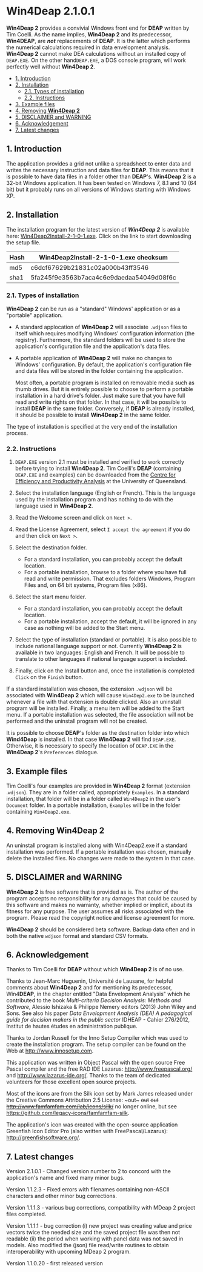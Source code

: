 # **Win4Deap 2**.1.0.1

**Win4Deap 2** provides a convivial Windows front end for **DEAP** written by Tim Coelli. As the name implies, **Win4Deap 2** and its predecessor, **Win4DEAP**, are ***not*** replacements of **DEAP**. It is the latter which performs the numerical calculations required in data envelopment analysis. **Win4Deap 2** cannot make DEA calculations without an installed copy of `DEAP.EXE`. On the other hand`DEAP.EXE`, a DOS console program, will work perfectly well without **Win4Deap 2**.

<!-- TOC -->

- [1. Introduction](#1-introduction)
- [2. Installation](#2-installation)
  - [2.1. Types of installation](#21-types-of-installation)
  - [2.2. Instructions](#22-instructions)
- [3. Example files](#3-example-files)
- [4. Removing **Win4Deap 2**](#4-removing-win4deap-2)
- [5. DISCLAIMER and WARNING](#5-disclaimer-and-warning)
- [6. Acknowledgement](#6-acknowledgement)
- [7. Latest changes](#7-latest-changes)

<!-- /TOC -->

## 1. Introduction

The application provides a grid not unlike a spreadsheet to enter data and writes the necessary instruction and data files for **DEAP**. This means that it is possible to have data files in a folder other than **DEAP**'s. **Win4Deap 2** is a 32-bit Windows application. It has been tested on Windows 7, 8.1 and 10 (64 bit)  but it probably runs on all versions of Windows starting with Windows XP.

## 2. Installation

The installation program for the latest version of ***Win4Deap 2*** is available here: [Win4Deap2Install-2-1-0-1.exe](win4deap2/Win4Deap2Install-2-1-0-1.exe). Click on the link to start downloading the setup file. 

| Hash   |  Win4Deap2Install-2-1-0-1.exe checksum  |
|--- |--- |
| md5 | 	 c6dcf67629b21831c02a000b43ff3546 |
| sha1 |  5fa245f9e3563b7aca4c6e9daedaa54049d08f6c |

### 2.1. Types of installation

**Win4Deap 2** can be run as a "standard" Windows' application or as a "portable" application. 

  - A standard applocation of **Win4Deap 2** will associate `.wdjson` files to itself which requires modifying Windows' configuration information (the registry). Furthermore, the standard folders will be used to store the application's configuration file and the application's data files.

  - A portable application of **Win4Deap 2** will make no changes to Windows' configuration. By default, the application's configuration file and data files will be stored in the folder containing the application.  

    Most often, a portable program is installed on removable media such as thumb drives. But it is entirely possible to choose to perform a portable installation in a hard drive's folder. Just make sure that you have full read and write rights on that folder. In that case, it will be possible to install **DEAP** in the same folder. Conversely, if **DEAP** is already installed, it should be possible to install **Win4Deap 2** in the same folder.

The type of installation is specified at the very end of the installation process.

### 2.2. Instructions

  1. `DEAP.EXE` version 2.1 must be installed and verified to work correctly before trying to install **Win4Deap 2**. Tim Coelli's **DEAP** (containing `DEAP.EXE` and examples) can be downloaded from the [Centre for Efficiency and Productivity Analysis](https://economics.uq.edu.au/cepa/software) at the University of Queensland. 

  1.  Select the installation language (English or French). This is the language used by the installation program and has nothing to do with the language used in **Win4Deap 2**.

  1.  Read the Welcome screen and click on `Next >`.

  1.  Read the License Agreement, select `I accept the agreement` if you do and then click on `Next >`.

  1.  Select the destination folder.
       -  For a standard installation, you can probably accept the default location.
       -  For a portable installation, browse to a folder where you have full read and write permission. That excludes folders Windows, Program Files and, on 64 bit systems, Program files (x86).
  1. Select the start menu folder.
       -  For a standard installation, you can probably accept the default location.
       -  For a portable installation, accept the default, it will be ignored in any case as nothing will be added to the Start menu.

  1. Select the type of installation (standard or portable). It is also possible to include national language support or not. Currently **Win4Deap 2** is available in two languages: English and French. It will be possible to translate to other languages if national language support is included.

  1. Finally, click on the Install button and, once the installation is completed `Click` on the `Finish` button.

If a standard installation was chosen, the extension `.wdjson` will be associated with **Win4Deap 2** which will cause `Win4Dep2.exe` to be launched whenever a file with that extension is double clicked. Also an uninstall program will be installed. Finally, a menu item will be added to the Start menu. If a portable installation was selected, the file association will not be performed and the uninstall program will not be created. <!-- ????????? what about the menu item??? -->

It is possible to choose **DEAP**'s folder as the destination folder into which **Wind4Deap** is installed. In that case **Win4Deap 2** will find `DEAP.EXE`. Otherwise, it is necessary to specify the location of `DEAP.EXE` in the **Win4Deap 2**'s `Preferences` dialogue.

## 3. Example files

Tim Coelli's four examples are provided in **Win4Deap 2** format (extension .`wdjson`). They are in a folder called, appropriately `Examples`. In a standard installation, that folder will be in a folder called `Win4Deap2` in the user's `Document` folder. In a portable installation, `Examples` will be in the folder containing `Win4Deap2.exe`.

## 4. Removing **Win4Deap 2**

An uninstall program is installed along with Win4Deap2.exe if a standard installation was performed. If a portable installation was chosen, manually delete the installed files. No changes were made to the system in that case.


## 5. DISCLAIMER and WARNING

**Win4Deap 2** is free software that is provided as is. The author of the program accepts no responsibility for any damages that could be caused by this software and makes no warranty, whether implied or implicit, about its fitness for any purpose. The user assumes all risks associated with the program. Please read the copyright notice and license agreement for more.

**Win4Deap 2** should be considered beta software. Backup data often and in both the native `wdjson` format and standard CSV formats.

## 6. Acknowledgement

Thanks to Tim Coelli for **DEAP** without which **Win4Deap 2** is of no use.

Thanks to Jean-Marc Huguenin, Université de Lausane, for helpful comments about **Win4Deap 2** and for mentioning its predecessor, Win4**DEAP**, in the chapter entitled "Data Envelopment Analysis" which he contributed to the book *Multi-criteria Decision Analysis: Methods and Software*, Alessio Ishizaka & Philippe Nemery editors (2013) John Wiley and Sons. See also his paper *Data Envelopment Analysis (DEA) A pedagogical guide for decision makers in the public sector* IDHEAP - Cahier 276/2012, Institut de hautes études en administration publique.

Thanks to Jordan Russell for the Inno Setup Compiler which was used to create the installation program. The setup compiler can be found on the Web at http://www.innosetup.com.

This application was written in Object Pascal with the open source Free Pascal compiler and the free RAD IDE Lazarus:  http://www.freepascal.org/ and http://www.lazarus-ide.org/. Thanks to the team of dedicated volunteers for those excellent open source projects.

Most of the icons are from the Silk icon set by Mark James released under the Creative Commons Attribution 2.5 License: ~out~ ~~out~~ <del>out</del> <del>http://www.famfamfam.com/lab/icons/silk/</del> no longer online, but see https://github.com/legacy-icons/famfamfam-silk.

The application's icon was created with the open-source application Greenfish Icon Editor Pro (also written with FreePascal/Lazarus): http://greenfishsoftware.org/.

## 7. Latest changes

Version 2.1.0.1 - Changed version number to 2 to concord with the application's name and fixed many minor bugs.

Version 1.1.2.3 - Fixed errors with filenames containing non-ASCII characters and other minor bug corrections.

Version 1.1.1.3 - various bug corrections, compatibility with MDeap 2 project files completed.

Version 1.1.1.1 - bug correction (i) new project was creating value and price vectors twice the needed size and the saved project file was then not readable (ii) the period when working with panel data was not saved in models. Also modified the (json) file read/write routines to obtain interoperability with upcoming MDeap 2 program.

Version 1.1.0.20 - first released version
